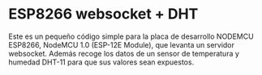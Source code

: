 # ESP8266 websocket + DHT

Este es un pequeño código simple para la placa de desarrollo NODEMCU ESP8266, NodeMCU 1.0 (ESP-12E Module), que levanta un servidor websocket. Además recoge los datos de un sensor de temperatura y humedad DHT-11 para que sus valores sean expuestos. 

